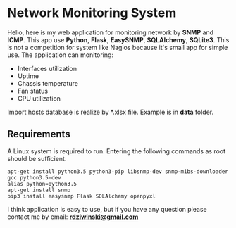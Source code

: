 # Network Monitoring System
Hello, here is my web application for monitoring network by **SNMP** and **ICMP**. This app use **Python**, **Flask**, **EasySNMP**, **SQLAlchemy**, **SQLite3**.  This is not a competition for system like Nagios because it's small app for simple use. The application can monitoring:
 - Interfaces utilization
 - Uptime
 - Chassis temperature
 - Fan status
 - CPU utilization

Import hosts database is realize by *.xlsx file. Example is in **data** folder. 
## Requirements
A Linux system is required to run. Entering the following commands as root should be sufficient.

    apt-get install python3.5 python3-pip libsnmp-dev snmp-mibs-downloader gcc python3.5-dev
    alias python=python3.5
    apt-get install snmp
    pip3 install easysnmp Flask SQLAlchemy openpyxl

I think application is easy to use, but if you have any question please contact me by email: **rdziwinski@gmail.com**